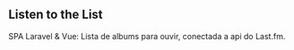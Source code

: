 <h2>Listen to the List</h2>
<p>SPA Laravel & Vue: Lista de albums para ouvir, conectada a api do Last.fm.</p>